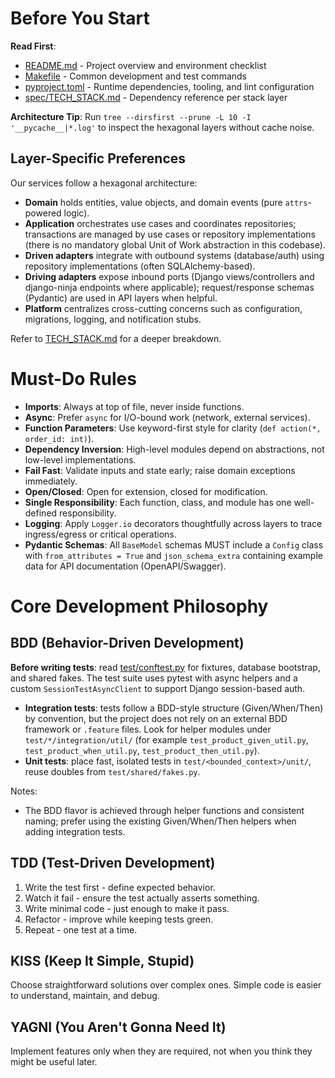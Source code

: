 # Before You Start

**Read First**:

- [README.md](../README.md) - Project overview and environment checklist
- [Makefile](../Makefile) - Common development and test commands
- [pyproject.toml](../pyproject.toml) - Runtime dependencies, tooling, and lint configuration
- [spec/TECH_STACK.md](TECH_STACK.md) - Dependency reference per stack layer

**Architecture Tip**: Run `tree --dirsfirst --prune -L 10 -I '__pycache__|*.log'` to inspect the hexagonal layers without cache noise.

## Layer-Specific Preferences

Our services follow a hexagonal architecture:

- **Domain** holds entities, value objects, and domain events (pure `attrs`-powered logic).
- **Application** orchestrates use cases and coordinates repositories; transactions are managed by use cases or repository implementations (there is no mandatory global Unit of Work abstraction in this codebase).
- **Driven adapters** integrate with outbound systems (database/auth) using repository implementations (often SQLAlchemy-based).
- **Driving adapters** expose inbound ports (Django views/controllers and django-ninja endpoints where applicable); request/response schemas (Pydantic) are used in API layers when helpful.
- **Platform** centralizes cross-cutting concerns such as configuration, migrations, logging, and notification stubs.

Refer to [TECH_STACK.md](TECH_STACK.md#hexagonal-architecture--layer-responsibilities) for a deeper breakdown.

# Must-Do Rules

- **Imports**: Always at top of file, never inside functions.
- **Async**: Prefer `async` for I/O-bound work (network, external services).
- **Function Parameters**: Use keyword-first style for clarity (`def action(*, order_id: int)`).
- **Dependency Inversion**: High-level modules depend on abstractions, not low-level implementations.
- **Fail Fast**: Validate inputs and state early; raise domain exceptions immediately.
- **Open/Closed**: Open for extension, closed for modification.
- **Single Responsibility**: Each function, class, and module has one well-defined responsibility.
- **Logging**: Apply `Logger.io` decorators thoughtfully across layers to trace ingress/egress or critical operations.
- **Pydantic Schemas**: All `BaseModel` schemas MUST include a `Config` class with `from_attributes = True` and `json_schema_extra` containing example data for API documentation (OpenAPI/Swagger).

# Core Development Philosophy

## BDD (Behavior-Driven Development)

**Before writing tests**: read [test/conftest.py](../test/conftest.py) for fixtures, database bootstrap, and shared fakes. The test suite uses pytest with async helpers and a custom `SessionTestAsyncClient` to support Django session-based auth.

- **Integration tests**: tests follow a BDD-style structure (Given/When/Then) by convention, but the project does not rely on an external BDD framework or `.feature` files. Look for helper modules under `test/*/integration/util/` (for example `test_product_given_util.py`, `test_product_when_util.py`, `test_product_then_util.py`).
- **Unit tests**: place fast, isolated tests in `test/<bounded_context>/unit/`, reuse doubles from `test/shared/fakes.py`.

Notes:

- The BDD flavor is achieved through helper functions and consistent naming; prefer using the existing Given/When/Then helpers when adding integration tests.

## TDD (Test-Driven Development)

1. Write the test first - define expected behavior.
2. Watch it fail - ensure the test actually asserts something.
3. Write minimal code - just enough to make it pass.
4. Refactor - improve while keeping tests green.
5. Repeat - one test at a time.

## KISS (Keep It Simple, Stupid)

Choose straightforward solutions over complex ones. Simple code is easier to understand, maintain, and debug.

## YAGNI (You Aren't Gonna Need It)

Implement features only when they are required, not when you think they might be useful later.
